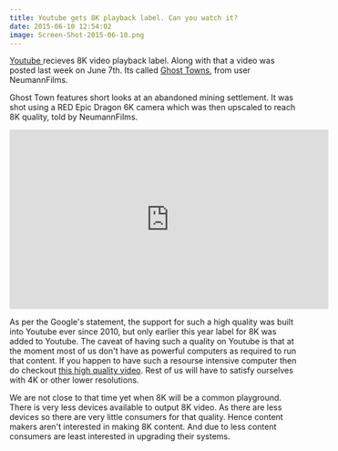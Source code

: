 ```yaml
---
title: Youtube gets 8K playback label. Can you watch it?
date: 2015-06-10 12:54:02
image: Screen-Shot-2015-06-10.png
---
```


<p class="intro"><span class="dropcap"><a href="http://www.youtube.com">Y</a></span><a href="http://www.youtube.com">outube </a>recieves 8K video playback label. Along with that a video was posted last week on June 7th. Its called <a href="https://www.youtube.com/watch?v=sLprVF6d7Ug">Ghost Towns</a>, from user NeumannFilms.</p>

<p>Ghost Town features short looks at an abandoned mining settlement. It was shot using a RED Epic Dragon 6K camera which was then upscaled to reach 8K quality, told by NeumannFilms.</p>

<iframe width="560" height="315" src="https://www.youtube.com/embed/sLprVF6d7Ug" frameborder="0" allowfullscreen> </iframe>

<p>As per the Google's statement, the support for such a high quality was built into Youtube ever since 2010, but only earlier this year label for 8K was added to Youtube. The caveat of having such a quality on Youtube is that at the moment most of us don't have as powerful computers as required to run that content. If you happen to have such a resourse intensive computer then do checkout <a href="https://www.youtube.com/watch?v=sLprVF6d7Ug">this high quality video</a>. Rest of us will have to satisfy ourselves with 4K or other lower resolutions.</p>

<p>We are not close to that time yet when 8K will be a common playground. There is very less devices available to output 8K video. As there are less devices so there are very little consumers for that quality. Hence content makers aren't interested in making 8K content. And due to less content consumers are least interested in upgrading their systems.</p>